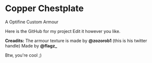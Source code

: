 # Copper Chestplate
A Optifine Custom Armour

Here is the GitHub for my project Edit it however you like.

**Creadits:**
The armour texture is made by **@zozorob1** (this is his twitter handle)
Made by **@flagz_**

Btw, you're cool ;)
